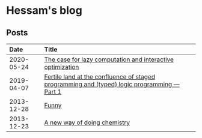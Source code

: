 # Hessam's blog


## Posts
| Date       | Title                                                                                          |
|:-----------|:-----------------------------------------------------------------------------------------------|
| 2020-05-24 | [The case for lazy computation and interactive optimization]
| 2019-04-07 | [Fertile land at the confluence of staged programming and (typed) logic programming — Part 1]  |
| 2013-12-28 | [Funny]                                                                                        |
| 2013-12-23 | [A new way of doing chemistry]                                                                 |

[The case for lazy computation and interactive optimization]: https://github.com/hessammehr/hessammehr.github.io/blob/master/blog/posts/2020-05-24-lazy-interactive-optimization.md
[Fertile land at the confluence of staged programming and (typed) logic programming — Part 1]: https://github.com/hessammehr/hessammehr.github.io/blob/master/blog/posts/2019-04-07-fertile-land-at-the-confluence-of-staged-programming-and-typed-logic-programming.md
[Funny]: https://github.com/hessammehr/hessammehr.github.io/blob/master/blog/posts/2013-12-28-funny.md
[A new way of doing chemistry]: https://github.com/hessammehr/hessammehr.github.io/blob/master/blog/posts/2013-12-23-a-new-way-of-doing-chemistry.md
